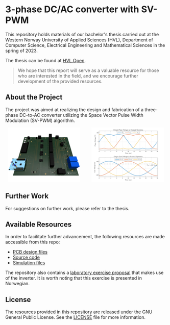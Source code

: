 # 3-phase DC/AC converter with SV-PWM
This repository holds materials of our bachelor's thesis carried out at the Western Norway University of Applied Sciences (HVL), Department of Computer Science, Electrical Engineering and Mathematical Sciences in the spring of 2023.

The thesis can be found at [HVL Open](https://hdl.handle.net/11250/3105460).

> We hope that this report will serve as a valuable resource for those who are interested in the field, and we encourage further development of the provided resources.


## About the Project
The project was aimed at realizing the design and fabrication of a three-phase DC-to-AC converter utilizing the Space Vector Pulse Width Modulation (SV-PWM) algorithm.

<p align="center">
   <img
      src="img/3d-model-front.png"
      alt="3D Model Front"
      title="3D Model Front"
      style="display: inline-block; margin: 0 auto; width: 45%">
   &nbsp; &nbsp; &nbsp; &nbsp;
   <img
      src="img/space-vector-voltages.png"
      alt="Space Vector Voltages"
      title="Space Vector Voltages"
      style="display: inline-block; margin: 0 auto; width: 45%">
</p>


## Further Work
For suggestions on further work, please refer to the thesis.


## Available Resources
In order to facilitate further advancement, the following resources are made accessible from this repo:

* [PCB design files](pcb-design-files)
* [Source code](source-code)
* [Simulation files](simulation-files)

The repository also contains a [laboratory exercise proposal](/laboratory-exercise/laboratory-exercise-proposal.pdf) that makes use of the inverter. It is worth noting that this exercise is presented in Norwegian.


## License
The resources provided in this repository are released under the GNU General Public License. See the [LICENSE](LICENSE) file for more information.